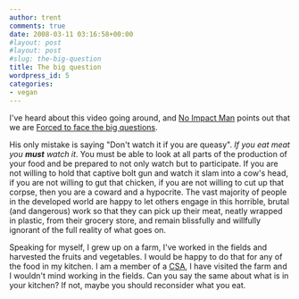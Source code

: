 ```yaml
---
author: trent
comments: true
date: 2008-03-11 03:16:58+00:00
#layout: post
#layout: post
#slug: the-big-question
title: The big question
wordpress_id: 5
categories:
- vegan
---
```


I've heard about this video going around, and [No Impact Man](http://noimpactman.typepad.com) points out that we are  [Forced to face the big questions](http://noimpactman.typepad.com/blog/2008/03/forced-to-face.html).

His only mistake is saying "Don't watch it if you are queasy".  _If you eat meat you **must** watch it_.  You must be able to look at all parts of the production of your food and be prepared to not only watch but to participate.  If you are not willing to hold that captive bolt gun and watch it slam into a cow's head, if you are not willing to gut that chicken, if you are not willing to cut up that corpse, then you are a coward and a hypocrite.  The vast majority of people in the developed world are happy to let others engage in this horrible, brutal (and dangerous) work so that they can pick up their meat, neatly wrapped in plastic, from their grocery store, and remain blissfully and willfully ignorant of the full reality of what goes on.

Speaking for myself, I grew up on a farm, I've worked in the fields and harvested the fruits and vegetables.  I would be happy to do that for any of the food in my kitchen.  I am a member of a [CSA](http://www.helsingfarmcsa.com), I have visited the farm and I wouldn't mind working in the fields.  Can you say the same about what is in your kitchen?  If not, maybe you should reconsider what you eat.
